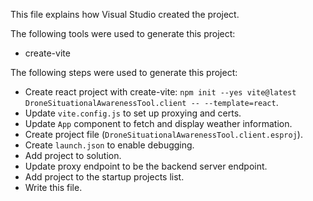This file explains how Visual Studio created the project.

The following tools were used to generate this project:
- create-vite

The following steps were used to generate this project:
- Create react project with create-vite: `npm init --yes vite@latest DroneSituationalAwarenessTool.client -- --template=react`.
- Update `vite.config.js` to set up proxying and certs.
- Update `App` component to fetch and display weather information.
- Create project file (`DroneSituationalAwarenessTool.client.esproj`).
- Create `launch.json` to enable debugging.
- Add project to solution.
- Update proxy endpoint to be the backend server endpoint.
- Add project to the startup projects list.
- Write this file.
